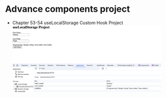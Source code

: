 # Advance components project

- Chapter 53-54 useLocalStorage Custom Hook Project
![output](53-54-useLocalStorage.png)
